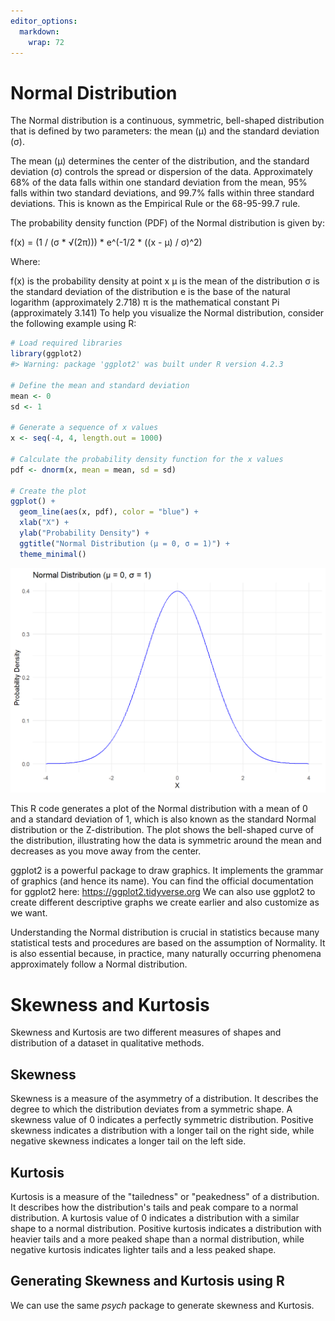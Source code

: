 ```yaml
---
editor_options: 
  markdown: 
    wrap: 72
---
```


# Normal Distribution

The Normal distribution is a continuous, symmetric, bell-shaped
distribution that is defined by two parameters: the mean (μ) and the
standard deviation (σ).

The mean (μ) determines the center of the distribution, and the standard
deviation (σ) controls the spread or dispersion of the data.
Approximately 68% of the data falls within one standard deviation from
the mean, 95% falls within two standard deviations, and 99.7% falls
within three standard deviations. This is known as the Empirical Rule or
the 68-95-99.7 rule.

The probability density function (PDF) of the Normal distribution is
given by:

f(x) = (1 / (σ \* √(2π))) \* e\^(-1/2 \* ((x - μ) / σ)\^2)

Where:

f(x) is the probability density at point x μ is the mean of the
distribution σ is the standard deviation of the distribution e is the
base of the natural logarithm (approximately 2.718) π is the
mathematical constant Pi (approximately 3.141) To help you visualize the
Normal distribution, consider the following example using R:


```r
# Load required libraries
library(ggplot2)
#> Warning: package 'ggplot2' was built under R version 4.2.3

# Define the mean and standard deviation
mean <- 0
sd <- 1

# Generate a sequence of x values
x <- seq(-4, 4, length.out = 1000)

# Calculate the probability density function for the x values
pdf <- dnorm(x, mean = mean, sd = sd)

# Create the plot
ggplot() +
  geom_line(aes(x, pdf), color = "blue") +
  xlab("X") +
  ylab("Probability Density") +
  ggtitle("Normal Distribution (μ = 0, σ = 1)") +
  theme_minimal()
```

<img src="05-normaldistribution_files/figure-html/unnamed-chunk-1-1.png" width="672" />

This R code generates a plot of the Normal distribution with a mean of 0
and a standard deviation of 1, which is also known as the standard
Normal distribution or the Z-distribution. The plot shows the
bell-shaped curve of the distribution, illustrating how the data is
symmetric around the mean and decreases as you move away from the
center.

ggplot2 is a powerful package to draw graphics. It implements the
grammar of graphics (and hence its name). You can find the official
documentation for ggplot2 here: <https://ggplot2.tidyverse.org> We can
also use ggplot2 to create different descriptive graphs we create
earlier and also customize as we want.

Understanding the Normal distribution is crucial in statistics because
many statistical tests and procedures are based on the assumption of
Normality. It is also essential because, in practice, many naturally
occurring phenomena approximately follow a Normal distribution.

# Skewness and Kurtosis

Skewness and Kurtosis are two different measures of shapes and
distribution of a dataset in qualitative methods.

## Skewness

Skewness is a measure of the asymmetry of a distribution. It describes
the degree to which the distribution deviates from a symmetric shape. A
skewness value of 0 indicates a perfectly symmetric distribution.
Positive skewness indicates a distribution with a longer tail on the
right side, while negative skewness indicates a longer tail on the left
side.

## Kurtosis

Kurtosis is a measure of the "tailedness" or "peakedness" of a
distribution. It describes how the distribution's tails and peak compare
to a normal distribution. A kurtosis value of 0 indicates a distribution
with a similar shape to a normal distribution. Positive kurtosis
indicates a distribution with heavier tails and a more peaked shape than
a normal distribution, while negative kurtosis indicates lighter tails
and a less peaked shape.

## Generating Skewness and Kurtosis using R

We can use the same *psych* package to generate skewness and Kurtosis.
